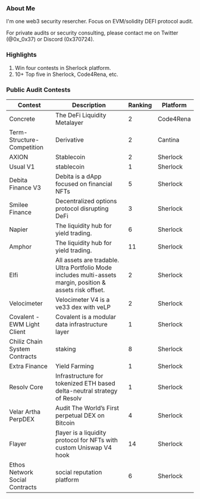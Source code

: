 ### About Me
I'm one web3 security resercher. Focus on EVM/solidity DEFI protocol audit.

For private audits or security consulting, please contact me on Twitter (@0x_0x37) or Discord (0x370724).

### Highlights
1. Win four contests in Sherlock platform.
2. 10+ Top five in Sherlock, Code4Rena, etc.

### Public Audit Contests
|  Contest   | Description  | Ranking | Platform |
|  -----     | -----------  | ------- | -------- |
| Concrete   | The DeFi Liquidity Metalayer | 2 | Code4Rena |
| Term-Structure-Competition  | Derivative  | 2 | Cantina |
| AXION  | Stablecoin  | 2 | Sherlock |
| Usual V1  | stablecoin | 1 | Sherlock |
| Debita Finance V3  | Debita is a dApp focused on financial NFTs | 5 | Sherlock |
| Smilee Finance  | Decentralized options protocol disrupting DeFi  | 3 | Sherlock |
| Napier  | The liquidity hub for yield trading. | 6 | Sherlock |
| Amphor  | The liquidity hub for yield trading.  | 11 | Sherlock |
| Elfi  | All assets are tradable. Ultra Portfolio Mode includes multi-assets margin, position & assets risk offset. | 2 | Sherlock |
| Velocimeter  | Velocimeter V4 is a ve33 dex with veLP  | 2 | Sherlock |
| Covalent - EWM Light Client  | Covalent is a modular data infrastructure layer | 1 | Sherlock |
| Chiliz Chain System Contracts  | staking  | 8 | Sherlock |
| Extra Finance  | Yield Farming | 1 | Sherlock |
| Resolv Core  | Infrastructure for tokenized ETH based delta-neutral strategy of Resolv  | 1 | Sherlock |
| Velar Artha PerpDEX  | Audit The World’s First perpetual DEX on Bitcoin | 4 | Sherlock |
| Flayer  | ƒlayer is a liquidity protocol for NFTs with custom Uniswap V4 hook | 14 | Sherlock |
| Ethos Network Social Contracts  | social reputation platform | 6 | Sherlock |



<!---
0x37-web3/0x37-web3 is a ✨ special ✨ repository because its `README.md` (this file) appears on your GitHub profile.
You can click the Preview link to take a look at your changes.
--->
